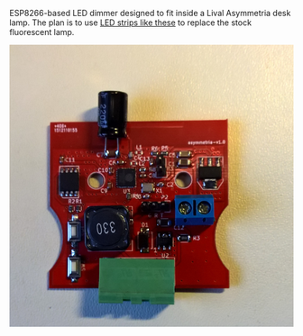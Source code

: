 ESP8266-based LED dimmer designed to fit inside
a Lival Asymmetria desk lamp. The plan is to use [LED strips like
these](http://www.aliexpress.com/item/Ultra-thin-5W-LED-COB-60-Chip-Led-Driving-DRL-Daytime-Running-Light-Lamp-Bar-Strip/32303226004.html)
to replace the stock fluorescent lamp.

![pcb photo](./doc/pcb/asymmetria_v1.0_photo_front.jpg)
